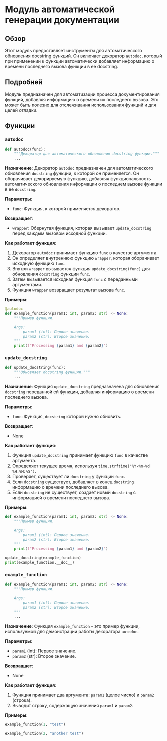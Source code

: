 # Модуль автоматической генерации документации

## Обзор

Этот модуль предоставляет инструменты для автоматического обновления docstring функций. Он включает декоратор `autodoc`, который при применении к функции автоматически добавляет информацию о времени последнего вызова функции в ее docstring.

## Подробней

Модуль предназначен для автоматизации процесса документирования функций, добавляя информацию о времени их последнего вызова. Это может быть полезно для отслеживания использования функций и для целей отладки.

## Функции

### `autodoc`

```python
def autodoc(func):
    """Декоратор для автоматического обновления docstring функции."""
    ...
```

**Назначение**: Декоратор `autodoc` предназначен для автоматического обновления `docstring` функции, к которой он применяется. Он оборачивает декорируемую функцию, добавляя функциональность автоматического обновления информации о последнем вызове функции в ее `docstring`.

**Параметры**:
- `func`: Функция, к которой применяется декоратор.

**Возвращает**:
- `wrapper`: Обернутая функция, которая вызывает `update_docstring` перед каждым вызовом исходной функции.

**Как работает функция**:
1.  Декоратор `autodoc` принимает функцию `func` в качестве аргумента.
2.  Он определяет внутреннюю функцию `wrapper`, которая оборачивает исходную функцию `func`.
3.  Внутри `wrapper` вызывается функция `update_docstring(func)` для обновления `docstring` функции `func`.
4.  Затем вызывается исходная функция `func` с переданными аргументами.
5.  Функция `wrapper` возвращает результат вызова `func`.

**Примеры**:

```python
@autodoc
def example_function(param1: int, param2: str) -> None:
    """Пример функции.

    Args:
        param1 (int): Первое значение.
        param2 (str): Второе значение.
    """
    print(f"Processing {param1} and {param2}")
```

### `update_docstring`

```python
def update_docstring(func):
    """Обновляет docstring функции."""
    ...
```

**Назначение**: Функция `update_docstring` предназначена для обновления `docstring` переданной ей функции, добавляя информацию о времени последнего вызова.

**Параметры**:
- `func`: Функция, `docstring` которой нужно обновить.

**Возвращает**:
- None

**Как работает функция**:
1.  Функция `update_docstring` принимает функцию `func` в качестве аргумента.
2.  Определяет текущее время, используя `time.strftime("%Y-%m-%d %H:%M:%S")`.
3.  Проверяет, существует ли `docstring` у функции `func`.
4.  Если `docstring` существует, добавляет в конец `docstring` информацию о времени последнего вызова.
5.  Если `docstring` не существует, создает новый `docstring` с информацией о времени последнего вызова.

**Примеры**:

```python
def example_function(param1: int, param2: str) -> None:
    """Пример функции.

    Args:
        param1 (int): Первое значение.
        param2 (str): Второе значение.
    """
    print(f"Processing {param1} and {param2}")

update_docstring(example_function)
print(example_function.__doc__)
```

### `example_function`

```python
def example_function(param1: int, param2: str) -> None:
    """Пример функции.

    Args:
        param1 (int): Первое значение.
        param2 (str): Второе значение.
    """
    ...
```

**Назначение**: Функция `example_function` - это пример функции, используемой для демонстрации работы декоратора `autodoc`.

**Параметры**:
- `param1` (int): Первое значение.
- `param2` (str): Второе значение.

**Возвращает**:
- None

**Как работает функция**:
1.  Функция принимает два аргумента: `param1` (целое число) и `param2` (строка).
2.  Выводит строку, содержащую значения `param1` и `param2`.

**Примеры**:

```python
example_function(1, "test")
```
```python
example_function(2, "another test")